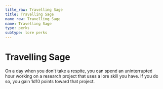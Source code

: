 ```yaml
---
title_raw: Travelling Sage
title: Travelling Sage
name_raw: Travelling Sage
name: Travelling Sage
type: perks
subtype: lore perks
---
```


# Travelling Sage

On a day when you don't take a respite, you can spend an uninterrupted hour working on a research project that uses a lore skill you have. If you do so, you gain 1d10 points toward that project.
